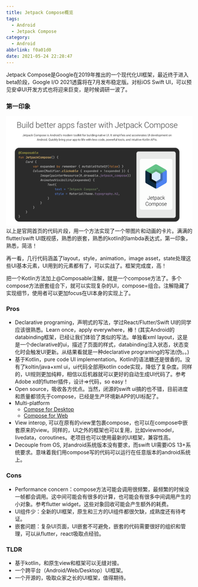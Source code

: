 ```yaml
---
title: Jetpack Compose概览
tags:
  - Android
  - Jetpack Compose
category:
  - Android
abbrlink: f0a01d0
date: 2021-05-24 22:28:47
---
```

Jetpack Compose是Google在2019年推出的一个现代化UI框架，最近终于进入beta阶段，Google I/O 2021透露将在7月发布稳定版。对标iOS Swift UI，可以预见安卓UI开发方式也将迎来巨变，是时候调研一波了。
<!-- more -->

### 第一印象

![](./Jetpack-Compose概览/jetpack_compose_sample.png)
以上是官网首页的代码片段，用一个方法实现了一个带图片和动画的卡片。满满的flutter/swift UI既视感，熟悉的嵌套，熟悉的kotlin的lambda表达式，第一印象，熟悉，简洁！

再一看，几行代码涵盖了layout，style，animation，image asset，state处理这些UI基本元素，UI用到的元素都有了，可以实战了。框架完成度，高！

把一个Kotlin方法加上@Composable注解，就是一个compose方法了。多个compose方法嵌套组合下，就可以实现复杂的UI，compose=组合。注解隐藏了实现细节，使用者可以更加focus在UI本身的实现上了。

### Pros

- Declarative programing，声明式的写法，学过React/Flutter/Swift UI的同学应该很熟悉。Learn once，apply everywhere，棒！(其实Android的databinding框架，已经让我们体验了类似的写法。单独看xml layout，这是是一个declarative的ui，描述了页面的样式，databinding注入状态，状态变化时会触发UI更新。从结果看就是一种declarative programing的写法(伪。。)
- 基于Kotlin，pure code UI implementation。Kotlin的语法糖还是很香的。没有了koltin/java+xml ui，ui代码全部用kotlin code实现，降低了复杂度。同样的，UI规则更加纯粹，相信以后机器就可以更好的自动生成UI代码了。参考Adobe xd的flutter插件，设计⇒代码，so easy！
- Open source，吸收各方优点。当然，闭源的swift ui搞的也不错，目前进度和质量都领先于compose，已经是生产环境新APP的UI标配了。
- Multi-platform
  - [Compse for Desktop](https://www.jetbrains.com/lp/compose/)
  - [Compose for Web](https://compose-web.ui.pages.jetbrains.team/)
- View interop, 可以在原有的view里包裹compose，也可以在compose中嵌套原来的view。同样的，UI之外的框架也可以复用，比如viewmodel，livedata，coroutines。老项目也可以使用最新的UI框架，兼容性高。
- Decouple from OS, 对android系统版本没有要求，而swift UI需要iOS 13+系统要求。意味着我们用compose写的代码可以运行在任意版本的android系统上。

### Cons

- Performance concern：compose方法可能会调用很频繁，最频繁的时候没一帧都会调用。这中间可能会有很多的计算，也可能会有很多中间调用产生的小对象。参考flutter widget，这些对象回收可能会产生额外的耗费。
- UI组件少：全新的UI框架，原生和三方的UI组件都很欠缺，成熟度还有待考证。
- 嵌套问题：复杂UI页面，UI嵌套不可避免，嵌套的代码需要很好的组织和管理，可以从flutter，react吸取点经验。

### TLDR
- 基于kotlin，和原生view和框架可以无缝对接。  
- 一个跨平台（Android/Web/Desktop）UI框架。  
- 一个开源的，吸取众家之长的UI框架，值得期待。